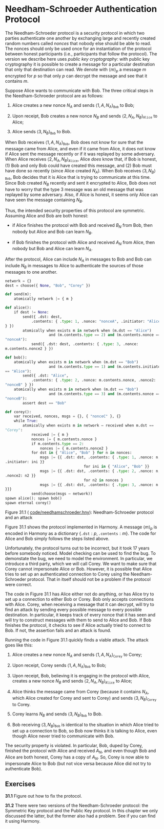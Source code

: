 
# Needham-Schroeder Authentication Protocol 

The Needham-Schroeder protocol is a security protocol in which
two parties authenticate one another by exchanging large and recently
created random numbers called *nonces* that nobody else should be able
to read. The nonces should only be used once for an instantiation of the
protocol between honest participants (i.e., participants that follow the
protocol). The version we describe here uses *public key
cryptography*: with public key cryptography it is possible to
create a message for a particular destination that only that destination
can read. We denote with $\langle m \rangle_p$ a message *m* encrypted
for *p* so that only *p* can decrypt the message and see that it
contains *m*.

Suppose Alice wants to communicate with Bob. The three critical steps in
the Needham-Schroeder protocol are as follows:

1.  Alice creates a new nonce $N_A$ and sends
    $\langle 1, A, N_A \rangle_\mathtt{Bob}$ to Bob;

2.  Upon receipt, Bob creates a new nonce $N_B$ and sends
    $\langle 2, N_A, N_B \rangle_\mathtt{Alice}$ to Alice;

3.  Alice sends $\langle 3, N_B \rangle_\mathtt{Bob}$ to Bob.

When Bob receives $\langle 1, A, N_A \rangle_\mathtt{Bob}$, Bob does not
know for sure that the message came from Alice, and even if it came from
Alice, it does not know if Alice sent the message recently or if it was
replayed by some adversary. When Alice receives
$\langle 2, N_A, N_B \rangle_\mathtt{Alice}$, Alice *does* know that, if
Bob is honest, (1) Bob and only Bob could have created this message, and
(2) Bob must have done so recently (since Alice created $N_A$). When Bob
receives $\langle 3, N_B \rangle_\mathtt{Bob}$, Bob decides that it is
Alice that is trying to communicate at this time. Since Bob created
$N_B$ recently and sent it encrypted to Alice, Bob does not have to
worry that the type 3 message was an old message that was replayed by
some adversary. Also, if Alice is honest, it seems only Alice can have
seen the message containing $N_B$.

Thus, the intended security properties of this protocol are symmetric.
Assuming Alice and Bob are both honest:

-   if Alice finishes the protocol with Bob and received $B_N$ from Bob,
    then nobody but Alice and Bob can learn $N_B$.

-   if Bob finishes the protocol with Alice and received $A_N$ from
    Alice, then nobody but Bob and Alice can learn $N_A$.

After the protocol, Alice can include $N_A$ in messages to Bob and Bob
can include $N_B$ in messages to Alice to authenticate the sources of
those messages to one another.

```python title="needhamschroeder.hny"
network = {}
dest = choose({ None, "Bob", "Corey" })

def send(m):
    atomically network |= { m }

def alice():
    if dest != None:
        send({ .dst: dest,
            .contents: { .type: 1, .nonce: "nonceA", .initiator: "Alice"
} })
        atomically when exists m in network when (m.dst == "Alice")
                    and (m.contents.type == 2) and (m.contents.nonce ==
"nonceA"):
            send({ .dst: dest, .contents: { .type: 3, .nonce:
m.contents.nonce2 } })

def bob():
    atomically when exists m in network when (m.dst == "Bob")
                    and (m.contents.type == 1) and (m.contents.initiator
== "Alice"):
        send({ .dst: "Alice",
            .contents: { .type: 2, .nonce: m.contents.nonce, .nonce2:
"nonceB" } })
    atomically when exists m in network when (m.dst == "Bob")
                    and (m.contents.type == 3) and (m.contents.nonce ==
"nonceB"):
        assert dest == "Bob"

def corey():
    var received, nonces, msgs = {}, { "nonceC" }, {}
    while True:
        atomically when exists m in network – received when m.dst ==
"Corey":
            received |= { m }
            nonces |= { m.contents.nonce }
            if m.contents.type == 2:
                nonces |= { m.contents.nonce2 }
            for dst in { "Alice", "Bob" } for n in nonces:
                msgs |= {{ .dst: dst, .contents: { .type: 1, .nonce: n,
.initiator: ini }}
                                    for ini in { "Alice", "Bob" }}
                msgs |= {{ .dst: dst, .contents: { .type: 2, .nonce: n,
.nonce2: n2 }}
                                    for n2 in nonces }
                msgs |= {{ .dst: dst, .contents: { .type: 3, .nonce: n
}}}
            send(choose(msgs – network))
spawn alice(); spawn bob()
spawn eternal corey()
```

<figcaption>Figure 31.1 (
<a href=https://harmony.cs.cornell.edu/code/needhamschroeder.hny>code/needhamschroeder.hny</a>): 
Needham-Schroeder protocol and an attack </figcaption>

Figure 31.1 shows the protocol implemented in Harmony. A message
$\langle m \rangle_p$ is encoded in Harmony as a dictionary
$\{ \mathtt{.dst}: p, \mathtt{.contents}: m \}$. The code for Alice and
Bob simply follows the steps listed above.

Unfortunately, the protocol turns out to be incorrect, but it took 17
years before somebody noticed. Model checking can be used to
find the bug. To demonstate the bug, we need to model the
environment. In particular, we introduce a third party, which we will
call Corey. We want to make sure that Corey cannot impersonate Alice or
Bob. However, it is possible that Alice tries to set up an authenticated
connection to Corey using the Needham-Schroeder protocol. That in itself
should not be a problem if the protocol were correct.

The code in Figure 31.1 has Alice either not do anything, or has Alice
try to set up a connection to either Bob or Corey. Bob only accepts
connections with Alice. Corey, when receiving a message that it can
decrypt, will try to find an attack by sending every possible message to
every possible destination. In particular, it keeps track of every nonce
that it has seen and will try to construct messages with them to send to
Alice and Bob. If Bob finishes the protocol, it checks to see if Alice
actually tried to connect to Bob. If not, the assertion fails and an
attack is found.

Running the code in Figure 31.1 quickly finds a viable attack. The attack
goes like this:

1.  Alice creates a new nonce $N_A$ and sends
    $\langle 1, A, N_A \rangle_\mathtt{Corey}$ to Corey;

2.  Upon receipt, Corey sends $\langle 1, A, N_A \rangle_\mathtt{Bob}$
    to Bob;

3.  Upon receipt, Bob, believing it is engaging in the protocol with
    Alice, creates a new nonce $N_B$ and sends
    $\langle 2, N_A, N_B \rangle_\mathtt{Alice}$ to Alice;

4.  Alice thinks the message came from Corey (because it contains $N_A$,
    which Alice created for Corey and sent to Corey) and sends
    $\langle 3, N_B \rangle_\mathtt{Corey}$ to Corey.

5.  Corey learns $N_B$ and sends $\langle 3, N_B \rangle_\mathtt{Bob}$
    to Bob.

6.  Bob receiving $\langle 3, N_B \rangle_\mathtt{Bob}$ is identical to
    the situation in which Alice tried to set up a connection to Bob, so
    Bob now thinks it is talking to Alice, even though Alice never tried
    to communicate with Bob.

The security property is violated. In particular, Bob, duped by Corey,
finished the protocol with Alice and received $A_N$, and even though Bob
and Alice are both honest, Corey has a copy of $A_N$. So, Corey is now
able to impersonate Alice to Bob (but not vice versa because Alice did
not try to authenticate Bob).

## Exercises 


**31.1** Figure out how to fix the protocol.

**31.2** There were two versions of the Needham-Schroeder protocol: the Symmetric
Key protocol and the Public Key protocol. In this chapter we only
discussed the latter, but the former also had a problem. See if you can
find it using Harmony.

